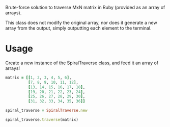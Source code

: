Brute-force solution to traverse MxN matrix in Ruby (provided as an array of
arrays).

This class does not modify the original array, nor does it generate a new array
from the output, simply outputting each element to the terminal.

# Usage

Create a new instance of the SpiralTraverse class, and feed it an array of
arrays!

```ruby
matrix = [[1, 2, 3, 4, 5, 6],
          [7, 8, 9, 10, 11, 12],
          [13, 14, 15, 16, 17, 18],
          [19, 20, 21, 22, 23, 24],
          [25, 26, 27, 28, 29, 30],
          [31, 32, 33, 34, 35, 36]]

spiral_traverse = SpiralTraverse.new

spiral_traverse.traverse(matrix)
```
